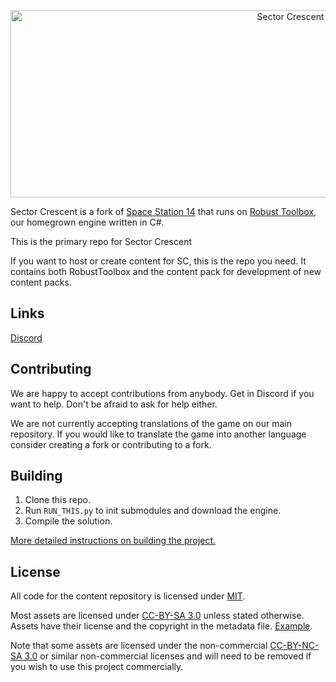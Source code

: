 <p align="center"> <img alt="Sector Crescent" width="880" height="300" src="(https://cdn.discordapp.com/attachments/1194347665492815953/1194348274174414868/logo.png?ex=664d91c2&is=664c4042&hm=862e288a3f458ff81dd2adb8f05bd140dc5e5ea639fb67b68f2b54ff2b28a28a&)" /></p>

Sector Crescent is a fork of [Space Station 14](https://github.com/space-wizards/space-station-14) that runs on [Robust Toolbox](https://github.com/space-wizards/RobustToolbox), our homegrown engine written in C#.

This is the primary repo for Sector Crescent

If you want to host or create content for SC, this is the repo you need. It contains both RobustToolbox and the content pack for development of new content packs.

## Links

[Discord](https://discord.gg/tpuAT7d3zm/)


## Contributing

We are happy to accept contributions from anybody. Get in Discord if you want to help. Don't be afraid to ask for help either.

We are not currently accepting translations of the game on our main repository. If you would like to translate the game into another language consider creating a fork or contributing to a fork.

## Building

1. Clone this repo.
2. Run `RUN_THIS.py` to init submodules and download the engine.
3. Compile the solution.

[More detailed instructions on building the project.](https://docs.spacestation14.com/en/general-development/setup.html)

## License

All code for the content repository is licensed under [MIT](https://github.com/space-wizards/space-station-14/blob/master/LICENSE.TXT).

Most assets are licensed under [CC-BY-SA 3.0](https://creativecommons.org/licenses/by-sa/3.0/) unless stated otherwise. Assets have their license and the copyright in the metadata file. [Example](https://github.com/space-wizards/space-station-14/blob/master/Resources/Textures/Objects/Tools/crowbar.rsi/meta.json).

Note that some assets are licensed under the non-commercial [CC-BY-NC-SA 3.0](https://creativecommons.org/licenses/by-nc-sa/3.0/) or similar non-commercial licenses and will need to be removed if you wish to use this project commercially.
